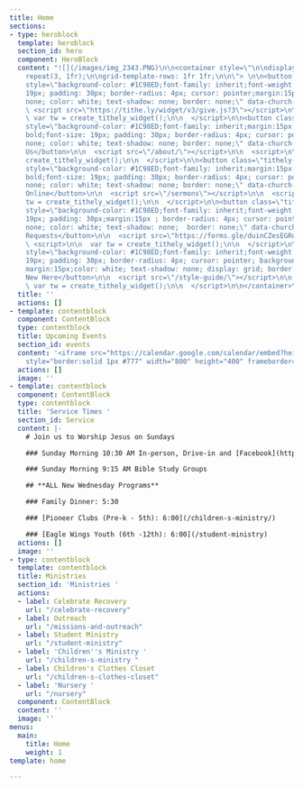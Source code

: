 ```yaml
---
title: Home
sections:
- type: heroblock
  template: heroblock
  section_id: hero
  component: HeroBlock
  content: "![](/images/img_2343.PNG)\n\n<container style=\"\n\ndisplay: grid;\n\ngrid-template-columns:
    repeat(3, 1fr);\n\ngrid-template-rows: 1fr 1fr;\n\n\"> \n\n<button class=\"tithely-give-btn\"
    style=\"background-color: #1C98ED;font-family: inherit;font-weight: bold;font-size:
    19px; padding: 30px; border-radius: 4px; cursor: pointer;margin:15px; background-image:
    none; color: white; text-shadow: none; border: none;\" data-church-id=\"1302493\">Give</button>\n\n
    \ <script src=\"https://tithe.ly/widget/v3/give.js?3\"></script>\n\n  <script>\n\n
    \ var tw = create_tithely_widget();\n\n  </script>\n\n<button class=\"tithely-give-btn\"
    style=\"background-color: #1C98ED;font-family: inherit;margin:15px;font-weight:
    bold;font-size: 19px; padding: 30px; border-radius: 4px; cursor: pointer; background-image:
    none; color: white; text-shadow: none; border: none;\" data-church-id=\"1302493\">About
    Us</button>\n\n  <script src=\"/about/\"></script>\n\n  <script>\n\n  var tw =
    create_tithely_widget();\n\n  </script>\n\n<button class=\"tithely-give-btn\"
    style=\"background-color: #1C98ED;font-family: inherit;margin:15px;font-weight:
    bold;font-size: 19px; padding: 30px; border-radius: 4px; cursor: pointer; background-image:
    none; color: white; text-shadow: none; border: none;\" data-church-id=\"1302493\">Watch
    Online</button>\n\n  <script src=\"/sermons\"></script>\n\n  <script>\n\n  var
    tw = create_tithely_widget();\n\n  </script>\n\n<button class=\"tithely-give-btn\"
    style=\"background-color: #1C98ED;font-family: inherit;font-weight: bold;font-size:
    19px; padding: 30px;margin:15px ; border-radius: 4px; cursor: pointer; background-image:
    none; color: white; text-shadow: none;  border: none;\" data-church-id=\"1302493\">Prayer
    Requests</button>\n\n  <script src=\"https://forms.gle/duinCZesEGRo8xDs9\"></script>\n\n
    \ <script>\n\n  var tw = create_tithely_widget();\n\n  </script>\n\n<button class=\"tithely-give-btn\"
    style=\"background-color: #1C98ED;font-family: inherit;font-weight: bold;font-size:
    19px; padding: 30px; border-radius: 4px; cursor: pointer; background-image: none;
    margin:15px;color: white; text-shadow: none; display: grid; border: none;\" data-church-id=\"1302493\">I'm
    New Here</button>\n\n  <script src=\"/style-guide/\"></script>\n\n  <script>\n\n
    \ var tw = create_tithely_widget();\n\n  </script>\n\n</container>\n\n[![gospel](https://res.cloudinary.com/dsmtzkexd/image/upload/q_auto:good/v1607537160/IMG_2359.png)](/gospel)"
  title: ''
  actions: []
- template: contentblock
  component: ContentBlock
  type: contentblock
  title: Upcoming Events
  section_id: events
  content: '<iframe src="https://calendar.google.com/calendar/embed?height=400&amp;wkst=1&amp;bgcolor=%234285F4&amp;ctz=America%2FNew_York&amp;src=cjEwZTRrM3AzN21hMG81cHJqcmg1aGVyZ3NAZ3JvdXAuY2FsZW5kYXIuZ29vZ2xlLmNvbQ&amp;src=ZW4udXNhI2hvbGlkYXlAZ3JvdXAudi5jYWxlbmRhci5nb29nbGUuY29t&amp;color=%23C0CA33&amp;color=%230B8043&amp;title=Upcoming%20Events&amp;showTz=0&amp;showCalendars=0&amp;mode=AGENDA"
    style="border:solid 1px #777" width="800" height="400" frameborder="0" scrolling="no"></iframe>'
  actions: []
  image: ''
- template: contentblock
  component: ContentBlock
  type: contentblock
  title: 'Service Times '
  section_id: Service
  content: |-
    # Join us to Worship Jesus on Sundays

    ### Sunday Morning 10:30 AM In-person, Drive-in and [Facebook](https://www.facebook.com/groups/FBCBronson/)

    ### Sunday Morning 9:15 AM Bible Study Groups

    ## **ALL New Wednesday Programs**

    ### Family Dinner: 5:30

    ### [Pioneer Clubs (Pre-k - 5th): 6:00](/children-s-ministry/)

    ### [Eagle Wings Youth (6th -12th): 6:00](/student-ministry)
  actions: []
  image: ''
- type: contentblock
  template: contentblock
  title: Ministries
  section_id: 'Ministries '
  actions:
  - label: Celebrate Recovery
    url: "/celebrate-recovery"
  - label: Outreach
    url: "/missions-and-outreach"
  - label: Student Ministry
    url: "/student-ministry"
  - label: 'Children''s Ministry '
    url: "/children-s-ministry "
  - label: Children's Clothes Closet
    url: "/children-s-clothes-closet"
  - label: 'Nursery '
    url: "/nursery"
  component: ContentBlock
  content: ''
  image: ''
menus:
  main:
    title: Home
    weight: 1
template: home

---
```

